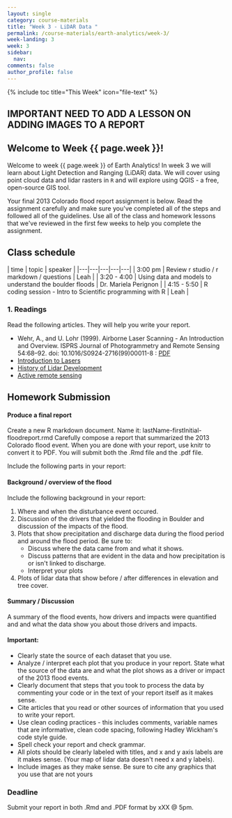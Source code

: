 ```yaml
---
layout: single
category: course-materials
title: "Week 3 - LiDAR Data "
permalink: /course-materials/earth-analytics/week-3/
week-landing: 3
week: 3
sidebar:
  nav:
comments: false
author_profile: false
---
```


{% include toc title="This Week" icon="file-text" %}


## IMPORTANT NEED TO ADD A LESSON ON ADDING IMAGES TO A REPORT

<div class="notice--info" markdown="1">

## <i class="fa fa-ship" aria-hidden="true"></i> Welcome to Week {{ page.week }}!

Welcome to week {{ page.week }} of Earth Analytics! In week 3 we will learn about
Light Detection and Ranging (LiDAR) data. We will cover using point cloud data and
lidar rasters in `R` and will explore using QGIS - a free, open-source GIS tool.

Your final 2013 Colorado flood report assignment is below. Read the assignment
carefully and make sure you've completed all of the steps and followed all of the
guidelines. Use all of the class and homework lessons that we've reviewed in the
first few weeks to help you complete the assignment.
</div>

## <i class="fa fa-calendar-check-o" aria-hidden="true"></i> Class schedule

|  time | topic   | speaker   |
|---|---|---|---|---|
| 3:00 pm  | Review r studio / r markdown / questions  | Leah  |
| 3:20 - 4:00  | Using data and models to understand the boulder floods   | Dr. Mariela Perignon  |
| 4:15 - 5:50  | R coding session - Intro to Scientific programming with R  | Leah  |

### 1. Readings

Read the following articles. They will help you write your report.

* Wehr, A., and U. Lohr (1999). Airborne Laser Scanning - An Introduction and Overview. ISPRS Journal of Photogrammetry and Remote Sensing 54:68–92. doi: 10.1016/S0924-2716(99)00011-8 : <a href="http://citeseerx.ist.psu.edu/viewdoc/download?doi=10.1.1.9.516&rep=rep1&type=pdf" target="_blank" data-proofer-ignore=''><i class="fa fa-download" aria-hidden="true"></i>
PDF</a>
* <a href="https://www.e-education.psu.edu/geog481/l1_p3.html" target="_blank">Introduction to Lasers</a>
* <a href="https://www.e-education.psu.edu/geog481/l1_p4.html" target="_blank">History of Lidar Development</a>
* <a href="https://www.e-education.psu.edu/natureofgeoinfo/node/1890" target="_blank">Active remote sensing</a>


<div class="notice--warning" markdown="1">

## <i class="fa fa-pencil-square-o" aria-hidden="true"></i> Homework Submission

#### Produce a final report

Create a new R markdown document. Name it: lastName-firstInitial-floodreport.rmd
Carefully compose a report that summarized the 2013 Colorado flood event. When you
are done with your report, use knitr to convert it to PDF. You will submit both
the .Rmd file and the .pdf file.

Include the following parts in your report:

####  Background / overview of the flood

Include the following background in your report:

1. Where and when the disturbance event occured.
2. Discussion of the drivers that yielded the flooding in Boulder and discussion of the impacts of the flood.
3. Plots that show precipitation and discharge data during the flood period and around the flood period. Be sure to:
    * Discuss where the data came from and what it shows.
    * Discuss patterns that are evident in the data and how precipitation is or isn't linked to discharge.
    * Interpret your plots
4. Plots of lidar data that show before / after differences in elevation and tree cover.

#### Summary / Discussion
A summary of the flood events, how drivers and impacts were quantified and
and what the data show you about those drivers and impacts.

#### Important:

* Clearly state the source of each dataset that you use.
* Analyze / interpret each plot that you produce in your report. State what the source of the data are and what the plot shows as a driver or impact of the 2013 flood events.
* Clearly document that steps that you took to process the data by commenting your code or in the text of your report itself as it makes sense.
* Cite articles that you read or other sources of information that you used to write your report.
* Use clean coding practices - this includes comments, variable names that are informative, clean code spacing, following Hadley Wickham's code style guide.
* Spell check your report and check grammar.
* All plots should be clearly labeled with titles, and x and y axis labels are it makes sense. (Your map of lidar data doesn't need x and y labels).
* Include images as they make sense. Be sure to cite any graphics that you use that are not yours


### Deadline
Submit your report in both .Rmd and .PDF format by xXX @ 5pm.
</div>
